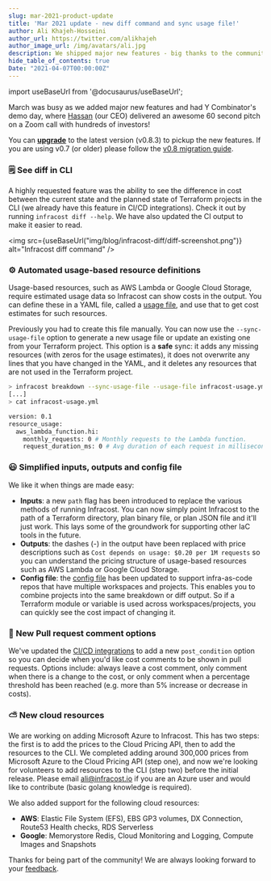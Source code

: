 ```yaml
---
slug: mar-2021-product-update
title: 'Mar 2021 update - new diff command and sync usage file!'
author: Ali Khajeh-Hosseini
author_url: https://twitter.com/alikhajeh
author_image_url: /img/avatars/ali.jpg
description: We shipped major new features - big thanks to the community contributors! Upgrade to pickup these goodies.
hide_table_of_contents: true
Date: "2021-04-07T00:00:00Z"
---
```


import useBaseUrl from '@docusaurus/useBaseUrl';

March was busy as we added major new features and had Y Combinator's demo day, where [Hassan](https://twitter.com/hassankhosseini) (our CEO) delivered an awesome 60 second pitch on a Zoom call with hundreds of investors!

You can [**upgrade**](/docs/#1-install-infracost) to the latest version (v0.8.3) to pickup the new features. If you are using v0.7 (or older) please follow the [v0.8 migration guide](/docs/guides/v0.8_migration).

### 🗒️ See diff in CLI

A highly requested feature was the ability to see the difference in cost between the current state and the planned state of Terraform projects in the CLI (we already have this feature in CI/CD integrations). Check it out by running `infracost diff --help`. We have also updated the CI output to make it easier to read.

<img src={useBaseUrl("img/blog/infracost-diff/diff-screenshot.png")} alt="Infracost diff command" />

### ⚙️ Automated usage-based resource definitions

Usage-based resources, such as AWS Lambda or Google Cloud Storage, require estimated usage data so Infracost can show costs in the output. You can define these in a YAML file, called a [usage file](/docs/usage_based_resources), and use that to get cost estimates for such resources.

Previously you had to create this file manually. You can now use the `--sync-usage-file` option to generate a new usage file or update an existing one from your Terraform project. This option is a **safe** sync: it adds any missing resources (with zeros for the usage estimates), it does not overwrite any lines that you have changed in the YAML, and it deletes any resources that are not used in the Terraform project.

  ```sh
  > infracost breakdown --sync-usage-file --usage-file infracost-usage.yml --path /code
  [...]
  > cat infracost-usage.yml

  version: 0.1
  resource_usage:
    aws_lambda_function.hi:
      monthly_requests: 0 # Monthly requests to the Lambda function.
      request_duration_ms: 0 # Avg duration of each request in milliseconds.
  ```

### 😃 Simplified inputs, outputs and config file

We like it when things are made easy:

- **Inputs**: a new `path` flag has been introduced to replace the various methods of running Infracost. You can now simply point Infracost to the path of a Terraform directory, plan binary file, or plan JSON file and it'll just work. This lays some of the groundwork for supporting other IaC tools in the future.
- **Outputs**: the dashes (-) in the output have been replaced with price descriptions such as `Cost depends on usage: $0.20 per 1M requests` so you can understand the pricing structure of usage-based resources such as AWS Lambda or Google Cloud Storage.
- **Config file**: the [config file](/docs/multi_project/config_file) has been updated to support infra-as-code repos that have multiple workspaces and projects. This enables you to combine projects into the same breakdown or diff output. So if a Terraform module or variable is used across workspaces/projects, you can quickly see the cost impact of changing it.

### 🚀 New Pull request comment options

We've updated the [CI/CD integrations](/docs/integrations/cicd) to add a new `post_condition` option so you can decide when you'd like cost comments to be shown in pull requests. Options include: always leave a cost comment, only comment when there is a change to the cost, or only comment when a percentage threshold has been reached (e.g. more than 5% increase or decrease in costs).

### ⛅ New cloud resources

We are working on adding Microsoft Azure to Infracost. This has two steps: the first is to add the prices to the Cloud Pricing API, then to add the resources to the CLI. We completed adding around 300,000 prices from Microsoft Azure to the Cloud Pricing API (step one), and now we're looking for volunteers to add resources to the CLI (step two) before the initial release. Please email [ali@infracost.io](mailto:ali@infracost.io) if you are an Azure user and would like to contribute (basic golang knowledge is required).

We also added support for the following cloud resources:
- **AWS**: Elastic File System (EFS), EBS GP3 volumes, DX Connection, Route53 Health checks, RDS Serverless
- **Google**: Memorystore Redis, Cloud Monitoring and Logging, Compute Images and Snapshots

Thanks for being part of the community! We are always looking forward to your [feedback](mailto:hello@infracost.io).
